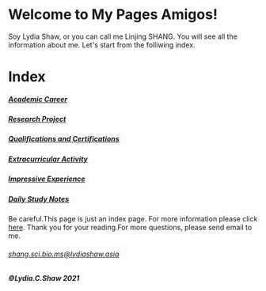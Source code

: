 # Welcome to My Pages Amigos!

Soy Lydia Shaw, or you can call me Linjing SHANG. You will see all the information about me. Let's start from the folliwing index.

# Index
##### [Academic Career](http://www.lydiashow.asia/academic_career)
##### [Research Project](http://www.lydiashow.asia/research_project)
##### [Qualifications and Certifications](http://www.lydiashow.asia/qualifications_certifications)
##### [Extracurricular Activity](http://www.lydiashow.asia/extracurricular_activity)
##### [Impressive Experience](http://www.lydiashow.asia/impressive_experience)
##### [Daily Study Notes](http://www.lydiashow.asia/daily_notes)
Be careful.This page is just an index page. For more information please click [here](http://www.lydiashow.asia/main_page).
Thank you for your reading.For more questions, please send email to me.
######                   shang.sci.bio.ms@lydiashaw.asia


#####                           ©Lydia.C.Shaw 2021
                    	

